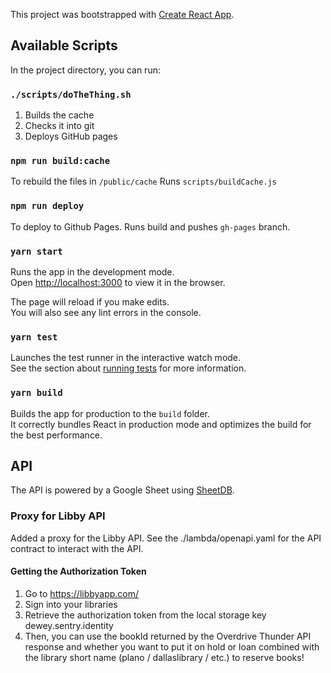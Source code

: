 This project was bootstrapped with [Create React App](https://github.com/facebook/create-react-app).

## Available Scripts

In the project directory, you can run:

### `./scripts/doTheThing.sh`

1. Builds the cache
2. Checks it into git
3. Deploys GitHub pages

### `npm run build:cache`

To rebuild the files in `/public/cache`
Runs `scripts/buildCache.js`

### `npm run deploy`

To deploy to Github Pages. Runs build and pushes `gh-pages` branch.

### `yarn start`

Runs the app in the development mode.<br />
Open [http://localhost:3000](http://localhost:3000) to view it in the browser.

The page will reload if you make edits.<br />
You will also see any lint errors in the console.

### `yarn test`

Launches the test runner in the interactive watch mode.<br />
See the section about [running tests](https://facebook.github.io/create-react-app/docs/running-tests) for more information.

### `yarn build`

Builds the app for production to the `build` folder.<br />
It correctly bundles React in production mode and optimizes the build for the best performance.

## API

The API is powered by a Google Sheet using [SheetDB](https://sheetdb.io).

### Proxy for Libby API

Added a proxy for the Libby API. See the ./lambda/openapi.yaml for the API contract to interact with the API.

#### Getting the Authorization Token

1. Go to https://libbyapp.com/
2. Sign into your libraries
3. Retrieve the authorization token from the local storage key dewey.sentry.identity
4. Then, you can use the bookId returned by the Overdrive Thunder API response and whether you want to put it on hold or loan combined with the library short name (plano / dallaslibrary / etc.) to reserve books! 
